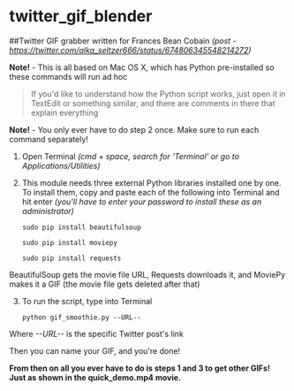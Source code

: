 # twitter_gif_blender
##Twitter GIF grabber written for Frances Bean Cobain
*(post - https://twitter.com/alka_seltzer666/status/674806345548214272)*

**Note!** - This is all based on Mac OS X, which has Python pre-installed so these commands will run ad hoc

> If you'd like to understand how the Python script works, just open it in TextEdit or something similar, and there are comments in there that explain everything

**Note!** - You only ever have to do step 2 once. Make sure to run each command separately!

1. Open Terminal *(cmd + space, search for 'Terminal' or go to Applications/Utilities)*

2. This module needs three external Python libraries installed one by one. To install them, copy and paste each of the following into Terminal and hit enter *(you'll have to enter your password to install these as an administrator)*

	`sudo pip install beautifulsoup`

	`sudo pip install moviepy`

	`sudo pip install requests`

BeautifulSoup gets the movie file URL, Requests downloads it, and MoviePy makes it a GIF (the movie file gets deleted after that)

3. To run the script, type into Terminal

	`python gif_smoothie.py --URL--`

Where *--URL--* is the specific Twitter post's link

Then you can name your GIF, and you're done!

**From then on all you ever have to do is steps 1 and 3 to get other GIFs! Just as shown in the quick_demo.mp4 movie.**